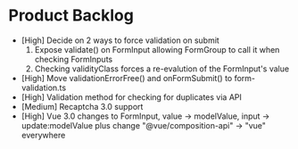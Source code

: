 # Product Backlog
* [High] Decide on 2 ways to force validation on submit
  1. Expose validate() on FormInput allowing FormGroup to call it when checking FormInputs
  2. Checking validityClass forces a re-evalution of the FormInput's value
* [High] Move validationErrorFree() and onFormSubmit() to form-validation.ts
* [High] Validation method for checking for duplicates via API
* [Medium] Recaptcha 3.0 support
* [High] Vue 3.0 changes to FormInput, value -> modelValue, input -> update:modelValue plus change "@vue/composition-api" -> "vue" everywhere
